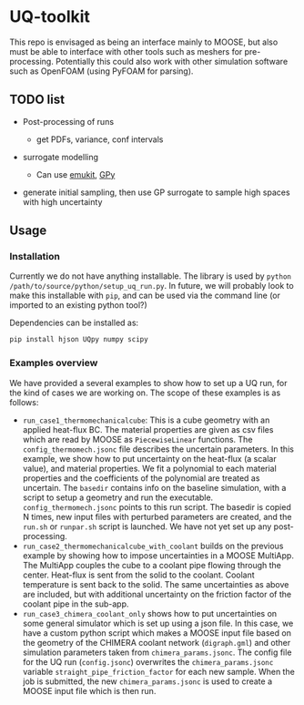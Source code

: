 # UQ-toolkit

This repo is envisaged as being an interface mainly to MOOSE, but also must be able to interface with other tools such as meshers for pre-processing. Potentially this could also work with other simulation software such as OpenFOAM (using PyFOAM for parsing).


## TODO list
- Post-processing of runs
    - get PDFs, variance, conf intervals
- surrogate modelling
    - Can use [emukit](https://github.com/EmuKit/emukit), [GPy](https://github.com/SheffieldML/GPy)

- generate initial sampling, then use GP surrogate to sample high spaces with high uncertainty

## Usage
### Installation

Currently we do not have anything installable. The library is used by `python /path/to/source/python/setup_uq_run.py`. In future, we will probably look to make this installable with `pip`, and can be used via the command line (or imported to an existing python tool?)

Dependencies can be installed as:
```bash
pip install hjson UQpy numpy scipy
```

### Examples overview

We have provided a several examples to show how to set up a UQ run, for the kind of cases we are working on. The scope of these examples is as follows:

- `run_case1_thermomechanicalcube`: This is a cube geometry with an applied heat-flux BC. The material properties are given as csv files which are read by MOOSE as `PiecewiseLinear` functions. The `config_thermomech.jsonc` file describes the uncertain parameters. In this example, we show how to put uncertainty on the heat-flux (a scalar value), and material properties. We fit a polynomial to each material properties and the coefficients of the polynomial are treated as uncertain. The `basedir` contains info on the baseline simulation, with a script to setup a geometry and run the executable. `config_thermomech.jsonc` points to this run script. The basedir is copied N times, new input files with perturbed parameters are created, and the `run.sh` or `runpar.sh` script is launched. We have not yet set up any post-processing.
- `run_case2_thermomechanicalcube_with_coolant` builds on the previous example by showing how to impose uncertainties in a MOOSE MultiApp. The MultiApp couples the cube to a coolant pipe flowing through the center. Heat-flux is sent from the solid to the coolant. Coolant temperature is sent back to the solid. The same uncertainties as above are included, but with additional uncertainty on the friction factor of the coolant pipe in the sub-app.
- `run_case3_chimera_coolant_only` shows how to put uncertainties on some general simulator which is set up using a json file. In this case, we have a custom python script which makes a MOOSE input file based on the geometry of the CHIMERA coolant network (`digraph.gml`) and other simulation parameters taken from `chimera_params.jsonc`. The config file for the UQ run (`config.jsonc`) overwrites the `chimera_params.jsonc` variable `straight_pipe_friction_factor` for each new sample. When the job is submitted, the new `chimera_params.jsonc` is used to create a MOOSE input file which is then run.
